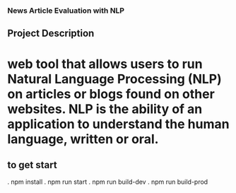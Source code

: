 ### News Article Evaluation with NLP 

## Project Description

# web tool that allows users to run Natural Language Processing (NLP) on articles or blogs found on other websites. NLP is the ability of an application to understand the human language, written or oral.

## to get start

. npm install
. npm run start
. npm run build-dev
. npm run build-prod